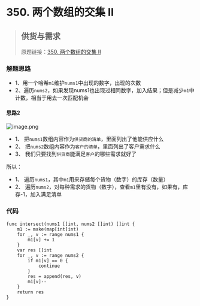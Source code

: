 # 350. 两个数组的交集 II
> ## 供货与需求
> 原题链接：[350. 两个数组的交集 II](https://leetcode-cn.com/problems/intersection-of-two-arrays-ii/)
### 解题思路
* 1、用一个哈希``m1``维护``nums1``中出现的数字，出现的次数
* 2、遍历``nums2``，如果发现nums1也出现过相同数字，加入结果；但是减少``m1``中计数，相当于用去一次匹配机会
#### 思路2
![image.png](https://pic.leetcode-cn.com/633bb534520548be801a720492d753c2aa19728b85beb9cdea79fa2a7041ac29-image.png)

* 1、 把``nums1``数组内容作为``供货商的清单``，里面列出了他能供应什么
* 2、 把``nums2``数组内容作为``客户的清单``，里面列出了客户需求什么
* 3、 我们只要找到``供货商``能满足``客户``的哪些需求就好了

所以：
* 1、 遍历``nums1``，其中``m1``用来存储每个货物（数字）的库存（数量）
* 2、 遍历``nums2``，对每种需求的货物（数字），查看``m1``里有没有，如果有，库存-1，加入满足清单

### 代码
```golang
func intersect(nums1 []int, nums2 []int) []int {
	m1 := make(map[int]int)
	for _, v := range nums1 {
		m1[v] += 1
	}
	var res []int
	for _, v := range nums2 {
		if m1[v] == 0 {
			continue
		}
		res = append(res, v)
		m1[v]--
	}
	return res
}
```
